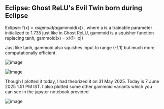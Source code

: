 ## Eclipse: Ghost ReLU's Evil Twin born during Eclipse

Eclipse: f(x) = x*sigmoid(a*gammoid(x)) , where a is a trainable parameter initialized to 1.735 just like in Ghost ReLU, gammoid is a squisher function replacing
tanh, gammoid(x) = x/(1+|x|)

Just like tanh, gammoid also squishes input to range (-1,1) but much more computationally efficient.

![image](https://github.com/user-attachments/assets/fd66874f-7a9c-41b1-9062-a48555fc68f7)

![image](https://github.com/user-attachments/assets/cf68c9f0-ff61-4b73-aafe-1b1ca47b38bc)

Though I plotted it today, I had theorized it on 31 May 2025. Today is 7 June 2025 1.51 PM IST. I also plotted some other gammoid variants which you can see in the
jupyter notebook provided

![image](https://github.com/user-attachments/assets/7b80de2f-a5c7-43fe-bda6-5a1efb945ac7)
